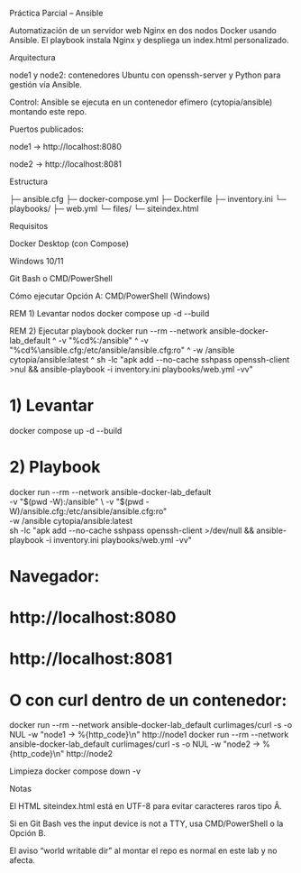Práctica Parcial – Ansible

Automatización de un servidor web Nginx en dos nodos Docker usando Ansible.
El playbook instala Nginx y despliega un index.html personalizado.

Arquitectura

node1 y node2: contenedores Ubuntu con openssh-server y Python para gestión vía Ansible.

Control: Ansible se ejecuta en un contenedor efímero (cytopia/ansible) montando este repo.

Puertos publicados:

node1 → http://localhost:8080

node2 → http://localhost:8081

Estructura

├─ ansible.cfg
├─ docker-compose.yml
├─ Dockerfile
├─ inventory.ini
└─ playbooks/
   ├─ web.yml
   └─ files/
      └─ siteindex.html

   Requisitos

Docker Desktop (con Compose)

Windows 10/11

Git Bash o CMD/PowerShell

Cómo ejecutar
Opción A: CMD/PowerShell (Windows)

REM 1) Levantar nodos
docker compose up -d --build

REM 2) Ejecutar playbook
docker run --rm --network ansible-docker-lab_default ^
  -v "%cd%:/ansible" ^
  -v "%cd%\ansible.cfg:/etc/ansible/ansible.cfg:ro" ^
  -w /ansible cytopia/ansible:latest ^
  sh -lc "apk add --no-cache sshpass openssh-client >nul && ansible-playbook -i inventory.ini playbooks/web.yml -vv"

# 1) Levantar
docker compose up -d --build

# 2) Playbook
docker run --rm --network ansible-docker-lab_default \
  -v "$(pwd -W):/ansible" \
  -v "$(pwd -W)/ansible.cfg:/etc/ansible/ansible.cfg:ro" \
  -w /ansible cytopia/ansible:latest \
  sh -lc "apk add --no-cache sshpass openssh-client >/dev/null && ansible-playbook -i inventory.ini playbooks/web.yml -vv"

# Navegador:
# http://localhost:8080
# http://localhost:8081

# O con curl dentro de un contenedor:
docker run --rm --network ansible-docker-lab_default curlimages/curl -s -o NUL -w "node1 -> %{http_code}\n" http://node1
docker run --rm --network ansible-docker-lab_default curlimages/curl -s -o NUL -w "node2 -> %{http_code}\n" http://node2

Limpieza
docker compose down -v

Notas

El HTML siteindex.html está en UTF-8 para evitar caracteres raros tipo Â.

Si en Git Bash ves the input device is not a TTY, usa CMD/PowerShell o la Opción B.

El aviso “world writable dir” al montar el repo es normal en este lab y no afecta.
